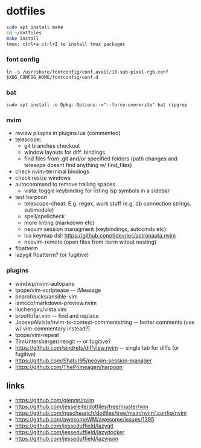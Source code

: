 # dotfiles

```zsh
sudo apt install make
cd ~/dotfiles
make install
tmux: ctrl+a ctrl+I to install tmux packages
```

### font config

```
ln -s /usr/share/fontconfig/conf.avail/10-sub-pixel-rgb.conf $XDG_CONFIG_HOME/fontconfig/conf.d
```

### bat

```
sudo apt install -o Dpkg::Options::="--force-overwrite" bat ripgrep
```

### nvim

  - review plugins in plugins.lua (commented)
  - telescope:
    - git branches checkout
    - window layouts for diff. bindings
    - find files from .git and/or specified folders (path changes and telesope doesnt find anything w/ find_files)
  - check nvim-terminal bindings
  - check resize windows
  - autocommand to remove trailing spaces
	- vista: toggle keybinding for listing lsp symbols in a sidebar
  - test harpoon
	- telescope-cheat: E.g. regex, work stuff (e.g. db connection strings. submodule)
	- spell/spellcheck
	- more linting (markdown etc)
	- neovim session managment (keybindings, autocmds etc)
	- lua keymap dsl: https://github.com/tjdevries/astronauta.nvim
	- neovim-remote (open files from :term witout nesting)
  - floatterm
  - lazygit floatterm? (or fugitive)

### plugins

  - windwp/nvim-autopairs
  - tpope/vim-scriptease                           -- :Message
  - pearofducks/ansible-vim
  - iamcco/markdown-preview.nvim
  - liuchengxu/vista.vim
  - brooth/far.vim                                 -- find and replace
  - JoosepAlviste/nvim-ts-context-commentstring    -- better comments (use w/ vim-commentary instead?)
  - tpope/vim-repeat
  - TimUntersberger/neogit                         -- or fugitive?
  - https://github.com/sindrets/diffview.nvim      -- single tab for diffs (or fugitive)
  - https://github.com/Shatur95/neovim-session-manager
  - https://github.com/ThePrimeagen/harpoon

## links

- https://github.com/glepnir/nvim
- https://github.com/jesseleite/dotfiles/tree/master/vim
- https://github.com/ngscheurich/dotfiles/tree/main/nvim/.config/nvim
- https://github.com/awesomeWM/awesome/issues/1395
- https://github.com/jesseduffield/lazygit
- https://github.com/jesseduffield/lazydocker
- https://github.com/jesseduffield/lazynpm
